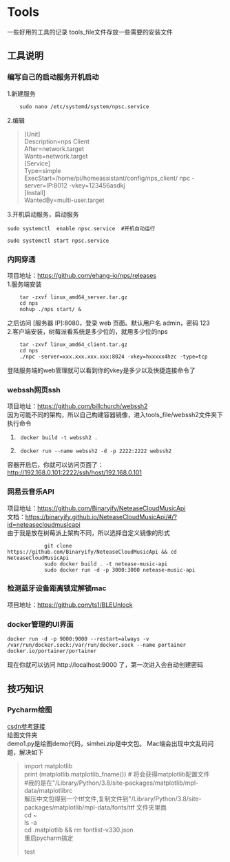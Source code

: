 # Tools
一些好用的工具的记录
tools_file文件存放一些需要的安装文件
## 工具说明
### 编写自己的启动服务开机启动
1.新建服务

        sudo nano /etc/systemd/system/npsc.service  
2.编辑  
>[Unit]  
Description=nps Client  
After=network.target  
Wants=network.target  
[Service]  
Type=simple  
ExecStart=/home/pi/homeassistant/config/nps_client/ npc -server=IP:8012 -vkey=123456asdkj  
[Install]  
WantedBy=multi-user.target  

3.开机启动服务，启动服务  

    sudo systemctl  enable npsc.service  #开机自动运行
     
    sudo systemctl start npsc.service  
### 内网穿透  
项目地址：https://github.com/ehang-io/nps/releases  
1.服务端安装  

        tar -zxvf linux_amd64_server.tar.gz
        cd nps
        nohup ./nps start/ &  
之后访问 [服务器 IP]:8080，登录 web 页面。默认用户名 admin，密码 123  
2.客户端安装，树莓派看系统是多少位的，就用多少位的nps  

        tar -zxvf linux_amd64_client.tar.gz
        cd nps
        ./npc -server=xxx.xxx.xxx.xxx:8024 -vkey=hxxxxx4hzc -type=tcp  

登陆服务端的web管理就可以看到你的vkey是多少以及快捷连接命令了
### webssh网页ssh
项目地址：https://github.com/billchurch/webssh2  
因为可能不同的架构，所以自己构建容器镜像，进入tools_file/webssh2文件夹下执行命令  

1.      docker build -t webssh2 .
2.      docker run --name webssh2 -d -p 2222:2222 webssh2
容器开启后，你就可以访问页面了：http://192.168.0.101:2222/ssh/host/192.168.0.101

### 网易云音乐API
项目地址：https://github.com/Binaryify/NeteaseCloudMusicApi  
文档：https://binaryify.github.io/NeteaseCloudMusicApi/#/?id=neteasecloudmusicapi  
由于我是放在树莓派上架构不同，所以选择自定义镜像的形式  

                git clone https://github.com/Binaryify/NeteaseCloudMusicApi && cd NeteaseCloudMusicApi
                sudo docker build . -t netease-music-api
                sudo docker run -d -p 3000:3000 netease-music-api
### 检测蓝牙设备距离锁定解锁mac
项目地址：https://github.com/ts1/BLEUnlock  
### docker管理的UI界面  

    docker run -d -p 9000:9000 --restart=always -v /var/run/docker.sock:/var/run/docker.sock --name portainer  docker.io/portainer/portainer
现在你就可以访问 http://localhost:9000 了，第一次进入会自动创建密码
## 技巧知识 
### Pycharm绘图
[csdn参考链接](https://blog.csdn.net/weixin_51740371/article/details/109555345)        
绘图文件夹  
demo1.py是绘图demo代码，simhei.zip是中文包。
Mac端会出现中文乱码问题，解决如下  
>import matplotlib  
>print (matplotlib.matplotlib_fname()) # 将会获得matplotlib配置文件  
>\#我的是在"/Library/Python/3.8/site-packages/matplotlib/mpl-data/matplotlibrc  
> 解压中文包得到一个ttf文件,复制文件到"/Library/Python/3.8/site-packages/matplotlib/mpl-data/fonts/ttf
文件夹里面   
> cd ~   
> ls -a  
> cd .matplotlib  && rm fontlist-v330.json  
> 重启pycharm搞定   
> 
> test